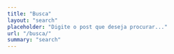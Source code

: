 ```yaml
---
title: "Busca"
layout: "search"
placeholder: "Digite o post que deseja procurar..."
url: "/busca/"
summary: "search"
---
```

